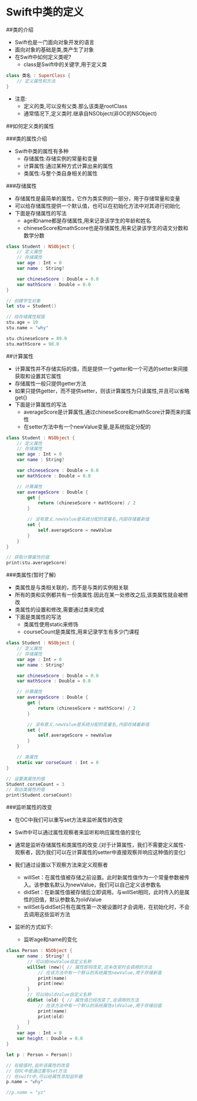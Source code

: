 # Swift中类的定义

##类的介绍

- Swift也是一门面向对象开发的语言
- 面向对象的基础是类,类产生了对象
- 在Swift中如何定义类呢?
  - class是Swift中的关键字,用于定义类
```swift
class 类名 : SuperClass {
    // 定义属性和方法
}
```
- 注意:
  - 定义的类,可以没有父类.那么该类是rootClass
  - 通常情况下,定义类时.继承自NSObject(非OC的NSObject)


##如何定义类的属性

###类的属性介绍

- Swift中类的属性有多种
  - 存储属性:存储实例的常量和变量
  - 计算属性:通过某种方式计算出来的属性
  - 类属性:与整个类自身相关的属性


###存储属性

- 存储属性是最简单的属性，它作为类实例的一部分，用于存储常量和变量
- 可以给存储属性提供一个默认值，也可以在初始化方法中对其进行初始化
- 下面是存储属性的写法
  - age和name都是存储属性,用来记录该学生的年龄和姓名
  - chineseScore和mathScore也是存储属性,用来记录该学生的语文分数和数学分数

```swift
class Student : NSObject {
    // 定义属性
    // 存储属性
    var age : Int = 0
    var name : String?

    var chineseScore : Double = 0.0
    var mathScore : Double = 0.0
}

// 创建学生对象
let stu = Student()

// 给存储属性赋值
stu.age = 10
stu.name = "why"

stu.chineseScore = 89.0
stu.mathScore = 98.0
```
##计算属性

- 计算属性并不存储实际的值，而是提供一个getter和一个可选的setter来间接获取和设置其它属性
- 存储属性一般只提供getter方法
- 如果只提供getter，而不提供setter，则该计算属性为只读属性,并且可以省略get{}
- 下面是计算属性的写法
  - averageScore是计算属性,通过chineseScore和mathScore计算而来的属性
  - 在setter方法中有一个newValue变量,是系统指定分配的

```swift
class Student : NSObject {
    // 定义属性
    // 存储属性
    var age : Int = 0
    var name : String?

    var chineseScore : Double = 0.0
    var mathScore : Double = 0.0

    // 计算属性
    var averageScore : Double {
        get {
            return (chineseScore + mathScore) / 2
        }

        // 没有意义.newValue是系统分配的变量名,内部存储着新值
        set {
            self.averageScore = newValue
        }
    }
}

// 获取计算属性的值
print(stu.averageScore)
```

###类属性(暂时了解)

- 类属性是与类相关联的，而不是与类的实例相关联
- 所有的类和实例都共有一份类属性.因此在某一处修改之后,该类属性就会被修改
- 类属性的设置和修改,需要通过类来完成
- 下面是类属性的写法
  - 类属性使用static来修饰
  - courseCount是类属性,用来记录学生有多少门课程


```swift
class Student : NSObject {
    // 定义属性
    // 存储属性
    var age : Int = 0
    var name : String?

    var chineseScore : Double = 0.0
    var mathScore : Double = 0.0

    // 计算属性
    var averageScore : Double {
        get {
            return (chineseScore + mathScore) / 2
        }

        // 没有意义.newValue是系统分配的变量名,内部存储着新值
        set {
            self.averageScore = newValue
        }
    }

    // 类属性
    static var corseCount : Int = 0
}

// 设置类属性的值
Student.corseCount = 3
// 取出类属性的值
print(Student.corseCount)
```
###监听属性的改变
 
- 在OC中我们可以重写set方法来监听属性的改变
- Swift中可以通过属性观察者来监听和响应属性值的变化
- 通常是监听存储属性和类属性的改变.(对于计算属性，我们不需要定义属性- 观察者，因为我们可以在计算属性的setter中直接观察并响应这种值的变化)
- 我们通过设置以下观察方法来定义观察者
  - willSet：在属性值被存储之前设置。此时新属性值作为一个常量参数被传入。该参数名默认为newValue，我们可以自己定义该参数名
  - didSet：在新属性值被存储后立即调用。与willSet相同，此时传入的是属性的旧值，默认参数名为oldValue
  - willSet与didSet只有在属性第一次被设置时才会调用，在初始化时，不会去调用这些监听方法


- 监听的方式如下:
  - 监听age和name的变化

```swift
class Person : NSObject {
    var name : String? {
        // 可以给newValue自定义名称
        willSet (new){ // 属性即将改变,还未改变时会调用的方法
            // 在该方法中有一个默认的系统属性newValue,用于存储新值
            print(name)
            print(new)
        }
        // 可以给oldValue自定义名称
        didSet (old) { // 属性值已经改变了,会调用的方法
            // 在该方法中有一个默认的系统属性oldValue,用于存储旧值
            print(name)
            print(old)
        }
    }
    var age : Int = 0
    var height : Double = 0.0
}

let p : Person = Person()

// 在赋值时,监听该属性的改变
// 在OC中是通过重写set方法
// 在swift中,可以给属性添加监听器
p.name = "why"

//p.name = "yz"
```